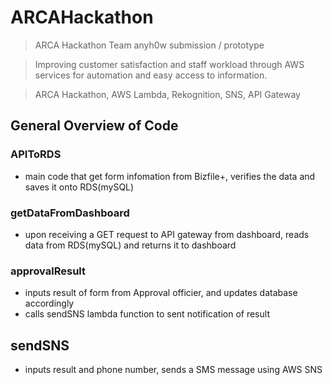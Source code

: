 # ARCAHackathon
> ARCA Hackathon Team anyh0w submission / prototype

> Improving customer satisfaction and staff workload through AWS services for automation and easy access to information.

> ARCA Hackathon, AWS Lambda, Rekognition, SNS, API Gateway




## General Overview of Code

### APIToRDS
- main code that get form infomation from Bizfile+, verifies the data and saves it onto RDS(mySQL)

### getDataFromDashboard
- upon receiving a GET request to API gateway from dashboard, reads data from RDS(mySQL) and returns it to dashboard

### approvalResult
- inputs result of form from Approval officier, and updates database accordingly
- calls sendSNS lambda function to sent notification of result

## sendSNS
- inputs result and phone number, sends a SMS message using AWS SNS

